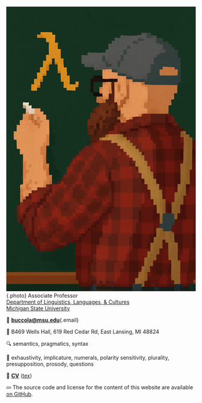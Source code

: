 ![me](/images/brian.jpeg "Me (pixelated)"){.photo}
Associate Professor  
[Department of Linguistics, Languages, & Cultures][lilac]  
[Michigan State University][msu]

🚀 [**buccola@msu.edu**](mailto:buccola@msu.edu){.email}

🐌 B469 Wells Hall,
619 Red Cedar Rd,
East Lansing, MI 48824

🔍 semantics, pragmatics, syntax

🔬 exhaustivity, implicature, numerals, polarity sensitivity, plurality, presupposition, prosody, questions

📜 [**CV**][cv-pdf] ([tex][cv-tex])

💤 The source code and license for the content of this website
are available [on GitHub][repo].

[cv-pdf]: https://github.com/brianbuccola/cv/raw/main/buccola-cv.pdf
[cv-tex]: https://github.com/brianbuccola/cv/blob/main/buccola-cv.tex
[msu]: https://msu.edu/
[lilac]: https://lilac.msu.edu/
[repo]: https://github.com/brianbuccola/brianbuccola.github.io
